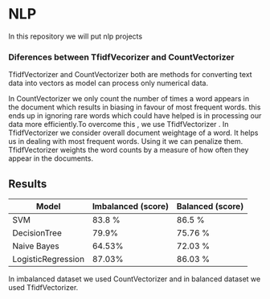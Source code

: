 # NLP
In this repository we will put nlp projects

### Diferences between TfidfVecorizer and CountVectorizer
TfidfVectorizer and CountVectorizer both are methods for converting text data into vectors as model can process only numerical data.

In CountVectorizer we only count the number of times a word appears in the document which results in biasing in favour of most frequent words. this ends up in ignoring rare words which could have helped is in processing our data more efficiently.To overcome this , we use TfidfVectorizer .
In TfidfVectorizer we consider overall document weightage of a word. It helps us in dealing with most frequent words. Using it we can penalize them. TfidfVectorizer weights the word counts by a measure of how often they appear in the documents.


## Results

|   Model             | Imbalanced (score)  | Balanced  (score)  |    
|----------------------|---------------------|--------------------|
|SVM                   |     83.8 %          |      86.5 %        |                   
|DecisionTree          |     79.9%           |      75.76 %       |               
|Naive Bayes           |     64.53%          |      72.03 %       |  
|LogisticRegression    |     87.03%          |      86.03 %       |  

In imbalanced dataset we used CountVectorizer and in balanced dataset we used TfidfVectorizer.
